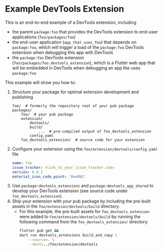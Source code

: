 # Example DevTools Extension

This is an end-to-end example of a DevTools extension, including
- the parent `package:foo` that provides the DevTools extension to end-user
applications (`foo/packages/foo`)
- the end-user application (`app_that_uses_foo`) that depends on `package:foo`,
which will trigger a load of the `package:foo` DevTools extension when debugging
this app with DevTools
- the `package:foo` DevTools extension (`foo/packages/foo_devtools_extension`),
which is a Flutter web app that will be embedded in DevTools when debugging an
app the uses `package:foo`


This example will show you how to:
1. Structure your package for optimal extension development and publishing
    ```
    foo/  # formerly the repository root of your pub package
    packages/
        foo/  # your pub package
        extension/
            devtools/
            build/
                ...  # pre-compiled output of foo_devtools_extension
            config.yaml
        foo_devtools_extension/  # source code for your extension
    ```
2. Configure your extension using the `foo/extension/devtools/config.yaml` file
    ```yaml
    name: foo
    issue_tracker: <link_to_your_issue_tracker.com>
    version: 0.0.1
    material_icon_code_point: '0xe0b1'
    ```
3. Use `package:devtools_extensions` and `package:devtools_app_shared` to
develop your DevTools extension (see source code under `foo_devtools_extension`).
4. Ship your extension with your pub package by including the pre-built assets
in the `foo/extension/devtools/build` directory.
    - For this example, the pre-built assets for `foo_devtools_extension` were added
    to `foo/extension/devtools/build` by running the following command from the
    `foo_devtools_extension/` directory:
        ```sh
        flutter pub get &&
        dart run devtools_extensions build_and_copy \
            --source=. \
            --dest=../foo/extension/devtools 
        ```
